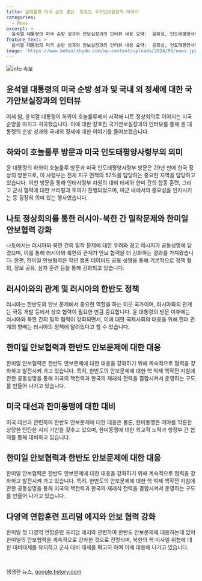 ```yaml
---
title: 윤대통령 미국 순방 결산  장호진 국가안보실장의 이야기
categories:
  - News
excerpt: >
  윤석열 대통령의 미국 순방 성과와 안보실장과의 인터뷰 내용 요약:  윤회성, 인도태평양사령부 방문 29년만에 한국 정상으로 방문, 미국의 인도태평양사령부 방문, 미군과 연합사에 중요한 영향, 미군과 한미일 안보협력 강화, 미국 대선 전망에 대한 회담 등 다양한 안보 관련 이슈에 대한 논의 진행.  나토 정상회의 및 러시아, 북한의 군사적 밀착에 대한 논의  러시아와 북한 간의 밀착 문제, 나토 공동성명에 반영, 안보 협력 강화, 러북 간의 안보 협력이 전체적인 안보 협력에 미치는 영향 등에 대한 논의.  러시아와 북한에 대한 관련 논의  전략적 맥락에서의 중요성, 러시아 및 북한과의 관계에 따른 한러 관계의 향배, 안보 협력 강화.  확장억제 체제 및 한반도 핵억제에 관한 공동성명  미국과 한국의 핵과 전력에 대한 협력, 안보 대비 태세의 유지, 지침 발전 등에 대한 논의.
feature_text: >
  윤석열 대통령의 미국 순방 성과와 안보실장과의 인터뷰 내용 요약:  윤회성, 인도태평양사령부 방문 29년만에 한국 정상으로 방문, 미국의 인도태평양사령부 방문, 미군과 연합사에 중요한 영향, 미군과 한미일 안보협력 강화, 미국 대선 전망에 대한 회담 등 다양한 안보 관련 이슈에 대한 논의 진행.  나토 정상회의 및 러시아, 북한의 군사적 밀착에 대한 논의  러시아와 북한 간의 밀착 문제, 나토 공동성명에 반영, 안보 협력 강화, 러북 간의 안보 협력이 전체적인 안보 협력에 미치는 영향 등에 대한 논의.  러시아와 북한에 대한 관련 논의  전략적 맥락에서의 중요성, 러시아 및 북한과의 관계에 따른 한러 관계의 향배, 안보 협력 강화.  확장억제 체제 및 한반도 핵억제에 관한 공동성명  미국과 한국의 핵과 전력에 대한 협력, 안보 대비 태세의 유지, 지침 발전 등에 대한 논의.
image: 'https://www.behealthy4u.com/wp-content/uploads/2024/06/news.jpg'
---
```


<p><img src="https://www.behealthy4u.com/wp-content/uploads/2024/06/news.jpg" alt="info 속보" /></p>

<h2 data-ke-size="size26">윤석열 대통령의 미국 순방 성과 및 국내 외 정세에 대한 국가안보실장과의 인터뷰</h2>

<p data-ke-size="size16">어제 밤, 윤석열 대통령이 하와이 호놀룰루에서 시작해 나토 정상회의로 이어지는 미국 순방을 마치고 귀국했습니다. 이에 대한 장호진 국가안보실장과의 인터뷰를 통해 윤 대통령의 순방 성과와 국내외 정세에 대한 이야기를 들어보겠습니다.</p>

<h2 data-ke-size="size26">하와이 호놀룰루 방문과 미국 인도태평양사령부의 의미</h2>

<p data-ke-size="size16">윤 대통령의 하와이 호놀룰루 방문과 미국 인도태평양사령부 방문은 29년 만에 한국 정상의 방문으로, 이 사령부는 전체 지구 면적의 52%를 담당하는 중요한 지역을 담당하고 있습니다. 이번 방문을 통해 인태사령부 차원의 대비 태세와 한미 간의 합동 훈련, 그리고 군사 협력에 대한 브리핑과 토의가 진행되었으며, 미군 내에서의 중요성을 인지시키는 등 굉장히 의미 있는 행사였습니다.</p>

<h2 data-ke-size="size26">나토 정상회의를 통한 러시아-북한 간 밀착문제와 한미일 안보협력 강화</h2>

<p data-ke-size="size16">나토에서는 러시아와 북한 간의 밀착 문제에 대한 우려와 경고 메시지가 공동성명에 담겼으며, 이를 통해 러시아와 북한의 관계가 안보 협력을 더 강화하는 결과를 가져왔습니다. 한편, 한미일 안보협력은 작년 캠프 데이비드 공동 성명을 통해 기본적으로 정책 협의, 정보 공유, 삼자 훈련 등을 통해 강화되고 있습니다.</p>

<h2 data-ke-size="size26">러시아와의 관계 및 러시아의 한반도 정책</h2>

<p data-ke-size="size16">러시아는 한반도의 안보 문제에서 중요한 역할을 하는 이웃 국가이며, 러시아와의 관계는 극동 개발 등에서 상호 협력이 필요한 만큼 중요합니다. 윤 대통령의 방문 이후에는 러시아와 북한 간의 밀착 협력이 강화되면서, 이에 대한 국제사회의 대응을 위해 한러 관계의 향배는 러시아의 정책에 달려있다고 할 수 있습니다.</p>

<h2 data-ke-size="size26">한미일 안보협력과 한반도 안보문제에 대한 대응</h2>

<p data-ke-size="size16">한미일 안보협력은 한반도 안보문제에 대한 대응을 강화하기 위해 계속적으로 협력을 강화하고 발전시켜 가고 있습니다. 특히, 한반도의 안보문제에 대한 핵 억제 핵작전 지침에 관한 공동성명을 통해 미국의 핵전력과 한국의 재래식 전력을 결합시켜서 운영하는 구도를 만들어 나가고 있습니다.</p>

<h2 data-ke-size="size26">미국 대선과 한미동맹에 대한 대비</h2>

<p data-ke-size="size16">미국 대선과 관련하여 한반도 안보문제에 대한 대응은 물론, 한미동맹은 여야를 막론한 상당한 탄탄한 지지 기반을 갖추고 있으며, 한미동맹에 대한 외교적 노력과 행정부 간 협의를 통해 대비하고 있습니다.</p>

<h2 data-ke-size="size26">한미일 안보협력과 한반도 안보문제에 대한 대응</h2>

<p data-ke-size="size16">한미일 안보협력은 한반도 안보문제에 대한 대응을 강화하기 위해 계속적으로 협력을 강화하고 발전시켜 가고 있습니다. 특히, 한반도의 안보문제에 대한 핵 억제 핵작전 지침에 관한 공동성명을 통해 미국의 핵전력과 한국의 재래식 전력을 결합시켜서 운영하는 구도를 만들어 나가고 있습니다.</p>

<h2 data-ke-size="size26">다영역 연합훈련 프리덤 에지와 안보 협력 강화</h2>

<p data-ke-size="size16">한미일 첫 다영역 연합훈련 프리덤 에지와 관련하여 한반도 안보문제에 대응하는데 있어 한미일의 안보협력을 계속적으로 강화한 것으로 전망되며, 북한의 핵·미사일 위협에 대한 대비태세를 유지하고 군사 대비 태세를 확고히 하여 이에 대응해 나가고 있습니다.</p>

<p data-ke-size="size16">&nbsp;</p>
생생한 뉴스, <a href="https://qoogle.tistory.com" rel="dofollow">qoogle.tistory.com</a>


